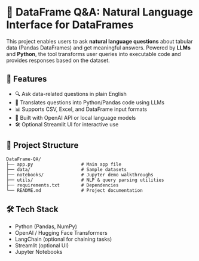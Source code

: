 
# 🧠 DataFrame Q&A: Natural Language Interface for DataFrames

This project enables users to ask **natural language questions** about tabular data (Pandas DataFrames) and get meaningful answers. Powered by **LLMs** and **Python**, the tool transforms user queries into executable code and provides responses based on the dataset.

## 🚀 Features

- 🔍 Ask data-related questions in plain English
- 🤖 Translates questions into Python/Pandas code using LLMs
- 📊 Supports CSV, Excel, and DataFrame input formats
- 🧠 Built with OpenAI API or local language models
- 🛠️ Optional Streamlit UI for interactive use

## 📁 Project Structure

```
DataFrame-QA/
├── app.py                  # Main app file
├── data/                   # Sample datasets
├── notebooks/              # Jupyter demo walkthroughs
├── utils/                  # NLP & query parsing utilities
├── requirements.txt        # Dependencies
└── README.md               # Project documentation
```

## 🛠️ Tech Stack

- Python (Pandas, NumPy)
- OpenAI / Hugging Face Transformers
- LangChain (optional for chaining tasks)
- Streamlit (optional UI)
- Jupyter Notebooks
